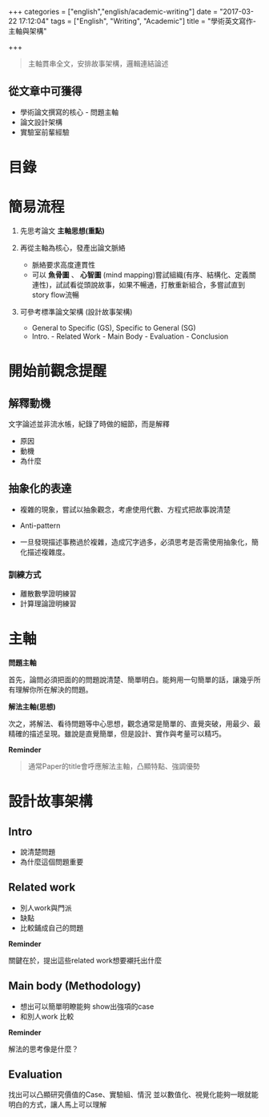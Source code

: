 +++
categories = ["english","english/academic-writing"]
date = "2017-03-22 17:12:04"
tags = ["English", "Writing", "Academic"]
title = "學術英文寫作-主軸與架構"

+++

> 主軸貫串全文，安排故事架構，邏輯連結論述

## 從文章中可獲得

- 學術論文撰寫的核心 - 問題主軸
- 論文設計架構
- 實驗室前輩經驗

# 目錄

<!-- toc -->
<!-- more -->

# 簡易流程

1. 先思考論文 __主軸思想(重點)__
2. 再從主軸為核心，發產出論文脈絡
    - 脈絡要求高度連貫性
    - 可以 __魚骨圖__ 、 __心智圖__ (mind mapping)嘗試組織(有序、結構化、定義關連性)，試試看從頭說故事，如果不暢通，打散重新組合，多嘗試直到story flow流暢

3. 可參考標準論文架構 (設計故事架構)
    - General to Specific (GS), Specific to General (SG)
    - Intro. - Related Work - Main Body - Evaluation - Conclusion


# 開始前觀念提醒

## 解釋動機
文字論述並非流水帳，紀錄了時做的細節，而是解釋

- 原因
- 動機
- 為什麼


## 抽象化的表達

- 複雜的現象，嘗試以抽象觀念，考慮使用代數、方程式把故事說清楚

- Anti-pattern
 - 一旦發現描述事務過於複雜，造成冗字過多，必須思考是否需使用抽象化，簡化描述複雜度。
  

### 訓練方式

- 離散數學證明練習
- 計算理論證明練習

# 主軸

__問題主軸__

首先，論問必須把面的的問題說清楚、簡單明白。能夠用一句簡單的話，讓幾乎所有理解你所在解決的問題。


__解法主軸(思想)__

次之，將解法、看待問題等中心思想，觀念通常是簡單的、直覺突破，用最少、最精確的描述呈現。雖說是直覺簡單，但是設計、實作與考量可以精巧。


__Reminder__
> 通常Paper的title會呼應解法主軸，凸顯特點、強調優勢


# 設計故事架構

## Intro 

- 說清楚問題
- 為什麼這個問題重要

## Related work

- 別人work與門派
- 缺點 
- 比較鋪成自己的問題

__Reminder__

關鍵在於，提出這些related work想要襯托出什麼

## Main body (Methodology)

- 想出可以簡單明瞭能夠 show出強項的case
- 和別人work 比較

__Reminder__

解法的思考像是什麼？

## Evaluation

找出可以凸顯研究價值的Case、實驗組、情況
並以數值化、視覺化能夠一眼就能明白的方式，讓人馬上可以理解


